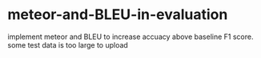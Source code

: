 # meteor-and-BLEU-in-evaluation
implement meteor and BLEU to increase accuacy above baseline F1 score.
some test data is too large to upload
